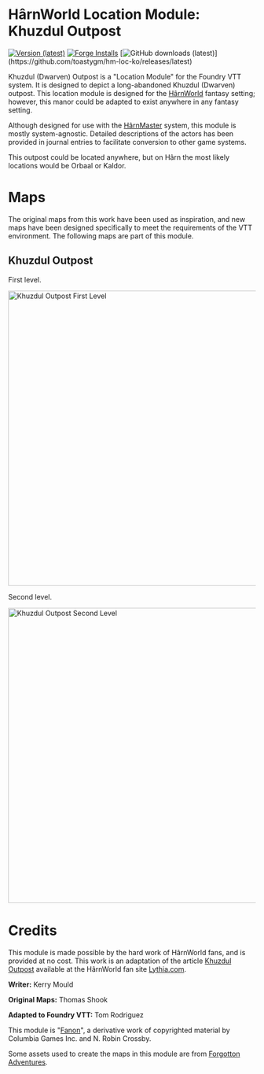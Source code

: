 # HârnWorld Location Module: Khuzdul Outpost
[![Version (latest)](https://img.shields.io/github/v/release/toastygm/hm-loc-ko)](https://github.com/toastygm/hm-loc-ko/releases/latest)
[![Forge Installs](https://img.shields.io/badge/dynamic/json?label=Forge%20Installs&query=package.installs&suffix=%25&url=https%3A%2F%2Fforge-vtt.com%2Fapi%2Fbazaar%2Fpackage%2Fhm-loc-ko&colorB=4aa94a)](https://forge-vtt.com/bazaar#package=hm-loc-ko)
[![GitHub downloads (latest)](https://img.shields.io/badge/dynamic/json?label=Downloads@latest&query=assets[?(@.name.includes('zip'))].download_count&url=https://api.github.com/repos/toastygm/hm-loc-ko/releases/latest&color=green)](https://github.com/toastygm/hm-loc-ko/releases/latest)

Khuzdul (Dwarven) Outpost is a "Location Module" for the Foundry VTT system. It is designed to depict
a long-abandoned Khuzdul (Dwarven) outpost. This location module is designed for the
[HârnWorld](https://columbiagames.com/harnworld/) fantasy setting; however, this manor
could be adapted to exist anywhere in any fantasy setting.

Although designed for use with the [HârnMaster](https://foundryvtt.com/packages/hm3)
system, this module is mostly system-agnostic.  Detailed descriptions of the actors
has been provided in journal entries to facilitate conversion to other game systems.

This outpost could be located anywhere, but on Hârn the most likely locations would be
Orbaal or Kaldor.

# Maps

The original maps from this work have been used as inspiration, and new maps have been
designed specifically to meet the requirements of the VTT environment.  The following
maps are part of this module.

## Khuzdul Outpost

First level.

<img src="assets/scenes/ko1.webp" alt="Khuzdul Outpost First Level" width="600"/>

Second level.

<img src="assets/scenes/ko2.webp" alt="Khuzdul Outpost Second Level" width="600"/>

# Credits

This module is made possible by the hard work of HârnWorld fans,
and is provided at no cost. This work is an adaptation of the article
[Khuzdul Outpost](https://www.lythia.com/harnworld/settlements/khuzan-outpost/) available at the HârnWorld
fan site [Lythia.com](https://www.lythia.com/).

**Writer:** Kerry Mould

**Original Maps:** Thomas Shook

**Adapted to Foundry VTT:** Tom Rodriguez

This module is "[Fanon](https://www.lythia.com/about/publishing-fan-written-material/)",
a derivative work of copyrighted material by Columbia Games Inc. and N. Robin Crossby.

Some assets used to create the maps in this module are from
[Forgotton Adventures](https://www.forgotten-adventures.net/).
